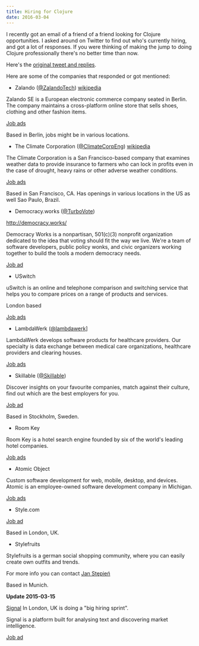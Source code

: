 ```yaml
---
title: Hiring for Clojure
date: 2016-03-04
---
```


I recently got an email of a friend of a friend looking for Clojure opportunities. I asked around on Twitter to find out who's currently hiring, and got a lot of responses. If you were thinking of making the jump to doing Clojure professionally there's no better time than now.

Here's the [original tweet and replies](https://twitter.com/plexus/status/704842358534242304).

Here are some of the companies that responded or got mentioned:

* Zalando ([@ZalandoTech](https://twitter.com/ZalandoTech)) [wikipedia](https://en.wikipedia.org/wiki/Zalando)

Zalando SE is a European electronic commerce company seated in Berlin. The company maintains a cross-platform online store that sells shoes, clothing and other fashion items.

[Job ads](https://tech.zalando.com/jobs/tech/)

Based in Berlin, jobs might be in various locations.

* The Climate Corporation ([@ClimateCorpEng](https://twitter.com/ClimateCorpEng)) [wikipedia](https://en.wikipedia.org/wiki/The_Climate_Corporation)

The Climate Corporation is a San Francisco-based company that examines weather data to provide insurance to farmers who can lock in profits even in the case of drought, heavy rains or other adverse weather conditions.

[Job ads](http://jobs.jobvite.com/the-climate-corporation?d=Engineering)

Based in San Francisco, CA. Has openings in various locations in the US as well Sao Paulo, Brazil.

* Democracy.works ([@TurboVote](https://twitter.com/TurboVote))

http://democracy.works/

Democracy Works is a nonpartisan, 501(c)(3) nonprofit organization dedicated to the idea that voting should fit the way we live. We're a team of software developers, public policy wonks, and civic organizers working together to build the tools a modern democracy needs.

[Job ad](http://democracy.works/blog/2016/2/15/job-software-developer-professional-development-leader)

* USwitch

uSwitch is an online and telephone comparison and switching service that helps you to compare prices on a range of products and services.

London based

[Job ads](http://www.uswitch.com/vacancies/)

* LambdaWerk ([@lambdawerk](https://twitter.com/lambdawerk)]

LambdaWerk develops software products for healthcare providers. Our specialty is data exchange between medical care organizations, healthcare providers and clearing houses.

[Job ads](https://www.lambdawerk.com/jobs)

* Skillable ([@Skillable](https://twitter.com/skillable))

Discover insights on your favourite companies, match against their culture, find out which are the best employers for you.

[Job ad](https://clojurework.com/jobs/17592186045582)

Based in Stockholm, Sweden.

* Room Key

Room Key is a hotel search engine founded by six of the world's leading hotel companies.

[Job ads](http://www.roomkey.com/careers.html)

* Atomic Object

Custom software development for web, mobile, desktop, and devices. Atomic is an employee-owned software development company in Michigan.

[Job ads](https://atomicobject.com/careers)

* Style.com

[Job ad](https://www.linkedin.com/jobs2/view/104820684?trk=biz-overview-job-post)

Based in London, UK.

* Stylefruits

Stylefruits is a german social shopping community, where you can easily create own outfits and trends.

For more info you can contact [Jan Stępień](https://twitter.com/janstepien)

Based in Munich.

**Update 2015-03-15**

[Signal](http://signal.uk.com/) In London, UK is doing a "big hiring sprint".

Signal is a platform built for analysing text and discovering market intelligence.

[Job ad](https://signal.workable.com/jobs/201996)